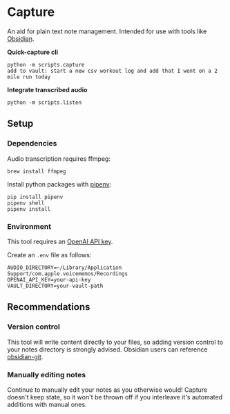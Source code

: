 # Capture
An aid for plain text note management. Intended for use with tools like [Obsidian](https://obsidian.md/).

**Quick-capture cli**
```
python -m scripts.capture
add to vault: start a new csv workout log and add that I went on a 2 mile run today
```

**Integrate transcribed audio**
```
python -m scripts.listen
```

## Setup
### Dependencies
Audio transcription requires ffmpeg:
```
brew install ffmpeg
```

Install python packages with [pipenv](https://pipenv.pypa.io/en/latest/):
```
pip install pipenv
pipenv shell
pipenv install
```

### Environment
This tool requires an [OpenAI API key](https://platform.openai.com/api-keys).

Create an `.env` file as follows:
```
AUDIO_DIRECTORY=~/Library/Application Support/com.apple.voicememos/Recordings
OPENAI_API_KEY=your-api-key
VAULT_DIRECTORY=your-vault-path
```


## Recommendations
### Version control
This tool will write content directly to your files, so adding version control to your notes directory is strongly advised. Obsidian users can reference [obsidian-git](https://github.com/Vinzent03/obsidian-git).

### Manually editing notes
Continue to manually edit your notes as you otherwise would! Capture doesn't keep state, so it won't be thrown off if you interleave it's automated additions with manual ones.
